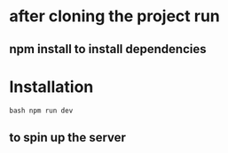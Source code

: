 # after cloning the project run 
## npm install to install dependencies 
# Installation 
```bash npm run dev```
## to spin up the server


 
